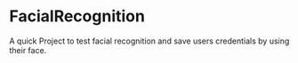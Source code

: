 # FacialRecognition
A quick Project to test facial recognition and save users credentials by using their face. 
